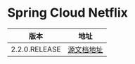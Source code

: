 # Spring Cloud Netflix

| 版本          | 地址                                                         |
| ------------- | ------------------------------------------------------------ |
| 2.2.0.RELEASE | [源文档地址](https://cloud.spring.io/spring-cloud-static/spring-cloud-netflix/2.2.0.RELEASE/reference/html/) |

